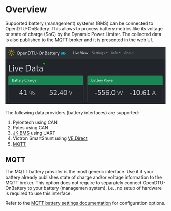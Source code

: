 # Overview

Supported battery (management) systems (BMS) can be connected to
OpenDTU-OnBattery. This allows to process battery metrics like its voltage or
state of charge (SoC) by the Dynamic Power Limiter. The collected data is also
published to the MQTT broker and it is presented in the web UI.

![Battery Totals](../assets/images/hardware/battery_totals_live_view.png)

The following data providers (battery interfaces) are supported:

1. Pylontech using CAN
2. Pytes using CAN
3. [JK BMS](jkbms/index.md) using UART
4. Victron SmartShunt using [VE.Direct](vedirect.md)
5. [MQTT](#mqtt)

## MQTT

The MQTT battery provider is the most generic interface. Use it if your battery already
publishes state of charge and/or voltage information to the MQTT broker. This option does
not require to separately connect OpenDTU-OnBattery to your battery (managemen
system), i.e., no setup of hardware is required to use this interface.

Refer to the [MQTT battery settings
documentation](../firmware/configuration/battery_settings_mqtt.md) for
configuration options.

